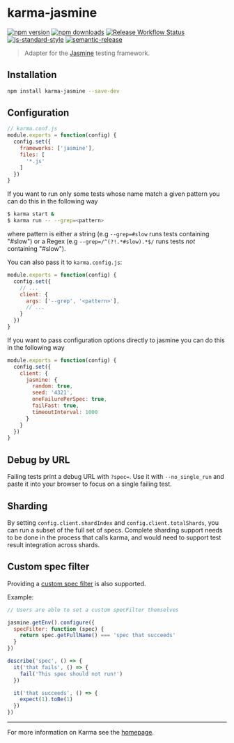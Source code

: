 # karma-jasmine

[![npm version](https://img.shields.io/npm/v/karma-jasmine?style=flat-square&logo=npm&logoColor=fff)](https://www.npmjs.com/package/karma-jasmine)
[![npm downloads](https://img.shields.io/npm/dm/karma-jasmine?style=flat-square)](https://www.npmjs.com/package/karma-jasmine)
[![Release Workflow Status](https://img.shields.io/github/actions/workflow/status/karma-runner/karma-jasmine/release.yml?style=flat-square&logo=github&label=Release&branch=master)](https://github.com/karma-runner/karma-jasmine/actions/workflows/release.yml?query=branch%3Amaster)
[![js-standard-style](https://img.shields.io/badge/code%20style-standard-brightgreen?style=flat-square)](https://github.com/karma-runner/karma-jasmine)
[![semantic-release](https://img.shields.io/badge/%20%20%F0%9F%93%A6%F0%9F%9A%80-semantic--release-e10079?style=flat-square)](https://github.com/semantic-release/semantic-release)

> Adapter for the [Jasmine](https://jasmine.github.io/) testing framework.

## Installation

```bash
npm install karma-jasmine --save-dev
```

## Configuration

```js
// karma.conf.js
module.exports = function(config) {
  config.set({
    frameworks: ['jasmine'],
    files: [
      '*.js'
    ]
  })
}
```

If you want to run only some tests whose name match a given pattern you can do this in the following way

```bash
$ karma start &
$ karma run -- --grep=<pattern>
```

where pattern is either a string (e.g `--grep=#slow` runs tests containing "#slow") or a Regex (e.g `--grep=/^(?!.*#slow).*$/` runs tests _not_ containing "#slow").

You can also pass it to `karma.config.js`:

```js
module.exports = function(config) {
  config.set({
    // ...
    client: {
      args: ['--grep', '<pattern>'],
      // ...
    }
  })
}
```

If you want to pass configuration options directly to jasmine you can do this in the following way

```js
module.exports = function(config) {
  config.set({
    client: {
      jasmine: {
        random: true,
        seed: '4321',
        oneFailurePerSpec: true,
        failFast: true,
        timeoutInterval: 1000
      }
    }
  })
}
```

## Debug by URL

Failing tests print a debug URL with `?spec=`. Use it with `--no_single_run`
and paste it into your browser to focus on a single failing test.

## Sharding

By setting `config.client.shardIndex` and `config.client.totalShards`, you can
run a subset of the full set of specs. Complete sharding support needs to be
done in the process that calls karma, and would need to support test result
integration across shards.

## Custom spec filter

Providing a [custom spec filter](https://jasmine.github.io/api/edge/Configuration#specFilter) is also supported.

Example:

```js
// Users are able to set a custom specFilter themselves

jasmine.getEnv().configure({
  specFilter: function (spec) {
    return spec.getFullName() === 'spec that succeeds'
  }
})

describe('spec', () => {
  it('that fails', () => {
    fail('This spec should not run!')
  })

  it('that succeeds', () => {
    expect(1).toBe(1)
  })
})
```

---

For more information on Karma see the [homepage](https://karma-runner.github.io/).
